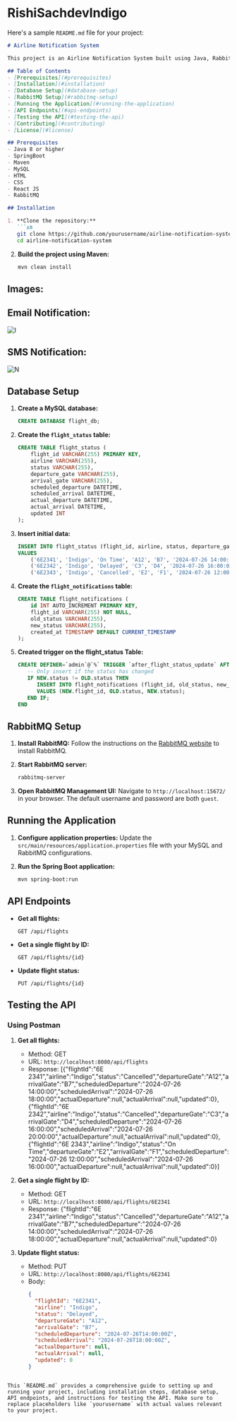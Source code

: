 # RishiSachdevIndigo
Here's a sample `README.md` file for your project:

```markdown
# Airline Notification System

This project is an Airline Notification System built using Java, RabbitMQ, MySQL, HTML, CSS, and React JS. The system allows airline admins to update flight statuses and automatically sends notifications whenever a flight status is changed.

## Table of Contents
- [Prerequisites](#prerequisites)
- [Installation](#installation)
- [Database Setup](#database-setup)
- [RabbitMQ Setup](#rabbitmq-setup)
- [Running the Application](#running-the-application)
- [API Endpoints](#api-endpoints)
- [Testing the API](#testing-the-api)
- [Contributing](#contributing)
- [License](#license)

## Prerequisites
- Java 8 or higher
- SpringBoot
- Maven
- MySQL
- HTML
- CSS
- React JS
- RabbitMQ

## Installation

1. **Clone the repository:**
   ```sh
   git clone https://github.com/yourusername/airline-notification-system.git
   cd airline-notification-system
   ```

2. **Build the project using Maven:**
   ```sh
   mvn clean install
   ```
## Images:
## Email Notification: 
![I](https://github.com/user-attachments/assets/5aab59bb-ad11-4224-bba9-f31a433d48fb)


## SMS Notification:
![N](https://github.com/user-attachments/assets/724f2552-896a-4c20-862e-7f27917cb6b6)


## Database Setup

1. **Create a MySQL database:**
   ```sql
   CREATE DATABASE flight_db;
   ```

2. **Create the `flight_status` table:**
   ```sql
   CREATE TABLE flight_status (
       flight_id VARCHAR(255) PRIMARY KEY,
       airline VARCHAR(255),
       status VARCHAR(255),
       departure_gate VARCHAR(255),
       arrival_gate VARCHAR(255),
       scheduled_departure DATETIME,
       scheduled_arrival DATETIME,
       actual_departure DATETIME,
       actual_arrival DATETIME,
       updated INT
   );
   ```

3. **Insert initial data:**
   ```sql
   INSERT INTO flight_status (flight_id, airline, status, departure_gate, arrival_gate, scheduled_departure, scheduled_arrival, actual_departure, actual_arrival, updated)
   VALUES
       ('6E2341', 'Indigo', 'On Time', 'A12', 'B7', '2024-07-26 14:00:00', '2024-07-26 18:00:00', NULL, NULL, 0),
       ('6E2342', 'Indigo', 'Delayed', 'C3', 'D4', '2024-07-26 16:00:00', '2024-07-26 20:00:00', NULL, NULL, 1),
       ('6E2343', 'Indigo', 'Cancelled', 'E2', 'F1', '2024-07-26 12:00:00', '2024-07-26 16:00:00', NULL, NULL, 1);
   ```

4.  **Create the `flight_notifications` table:**
    ```sql
    CREATE TABLE flight_notifications (
        id INT AUTO_INCREMENT PRIMARY KEY,
        flight_id VARCHAR(255) NOT NULL,
        old_status VARCHAR(255),
        new_status VARCHAR(255),
        created_at TIMESTAMP DEFAULT CURRENT_TIMESTAMP
    );
    ```


5. **Created trigger on the flight_status Table:**

   ```sql
   CREATE DEFINER=`admin`@`%` TRIGGER `after_flight_status_update` AFTER UPDATE ON `flight_status` FOR EACH ROW BEGIN
      -- Only insert if the status has changed
      IF NEW.status != OLD.status THEN
         INSERT INTO flight_notifications (flight_id, old_status, new_status)
         VALUES (NEW.flight_id, OLD.status, NEW.status);
      END IF;
   END
   ```

## RabbitMQ Setup

1. **Install RabbitMQ:** Follow the instructions on the [RabbitMQ website](https://www.rabbitmq.com/download.html) to install RabbitMQ.

2. **Start RabbitMQ server:**
   ```sh
   rabbitmq-server
   ```

3. **Open RabbitMQ Management UI:**
   Navigate to `http://localhost:15672/` in your browser. The default username and password are both `guest`.

## Running the Application

1. **Configure application properties:**
   Update the `src/main/resources/application.properties` file with your MySQL and RabbitMQ configurations.

2. **Run the Spring Boot application:**
   ```sh
   mvn spring-boot:run
   ```

## API Endpoints

- **Get all flights:**
  ```
  GET /api/flights
  ```

- **Get a single flight by ID:**
  ```
  GET /api/flights/{id}
  ```

- **Update flight status:**
  ```
  PUT /api/flights/{id}
  ```

## Testing the API

### Using Postman

1. **Get all flights:**
   - Method: GET
   - URL: `http://localhost:8080/api/flights`
   - Response:
      [{"flightId":"6E 2341","airline":"Indigo","status":"Cancelled","departureGate":"A12","arrivalGate":"B7","scheduledDeparture":"2024-07-26 14:00:00","scheduledArrival":"2024-07-26 18:00:00","actualDeparture":null,"actualArrival":null,"updated":0},{"flightId":"6E 2342","airline":"Indigo","status":"Cancelled","departureGate":"C3","arrivalGate":"D4","scheduledDeparture":"2024-07-26 16:00:00","scheduledArrival":"2024-07-26 20:00:00","actualDeparture":null,"actualArrival":null,"updated":0},{"flightId":"6E 2343","airline":"Indigo","status":"On Time","departureGate":"E2","arrivalGate":"F1","scheduledDeparture":"2024-07-26 12:00:00","scheduledArrival":"2024-07-26 16:00:00","actualDeparture":null,"actualArrival":null,"updated":0}]


2. **Get a single flight by ID:**
   - Method: GET
   - URL: `http://localhost:8080/api/flights/6E2341`
   - Response: {"flightId":"6E 2341","airline":"Indigo","status":"Cancelled","departureGate":"A12","arrivalGate":"B7","scheduledDeparture":"2024-07-26 14:00:00","scheduledArrival":"2024-07-26 18:00:00","actualDeparture":null,"actualArrival":null,"updated":0}


3. **Update flight status:**
   - Method: PUT
   - URL: `http://localhost:8080/api/flights/6E2341`
   - Body:
     ```json
     {
       "flightId": "6E2341",
       "airline": "Indigo",
       "status": "Delayed",
       "departureGate": "A12",
       "arrivalGate": "B7",
       "scheduledDeparture": "2024-07-26T14:00:00Z",
       "scheduledArrival": "2024-07-26T18:00:00Z",
       "actualDeparture": null,
       "actualArrival": null,
       "updated": 0
     }
     ```



```

This `README.md` provides a comprehensive guide to setting up and running your project, including installation steps, database setup, API endpoints, and instructions for testing the API. Make sure to replace placeholders like `yourusername` with actual values relevant to your project.




